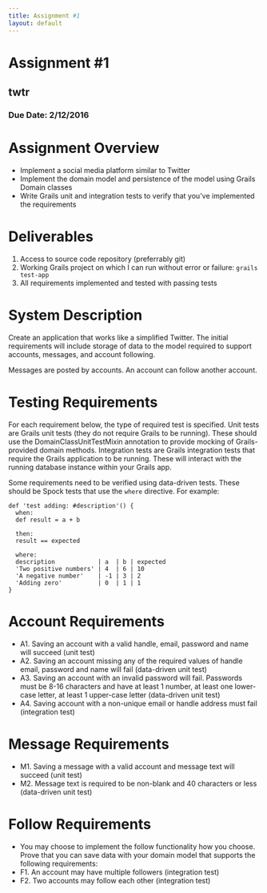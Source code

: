 ```yaml
---
title: Assignment #1
layout: default
---
```


# Assignment #1
## twtr
### Due Date: 2/12/2016

# Assignment Overview
- Implement a social media platform similar to Twitter
- Implement the domain model and persistence of the model using Grails Domain classes
- Write Grails unit and integration tests to verify that you've implemented the requirements

# Deliverables
1. Access to source code repository (preferrably git)
1. Working Grails project on which I can run without error or failure:
  `grails test-app`
1. All requirements implemented and tested with passing tests

# System Description
Create an application that works like a simplified Twitter.  The initial
requirements will include storage of data to the model required to support
accounts, messages, and account following.

Messages are posted by accounts.  An account can follow another account.

# Testing Requirements
For each requirement below, the type of required test is specified.  Unit tests are Grails unit tests (they do not require Grails to be running).  These should use the DomainClassUnitTestMixin annotation to provide mocking of Grails-provided domain methods.  Integration tests are Grails integration tests that require the Grails application to be running.  These will interact with the running database instance within your Grails app.

Some requirements need to be verified using data-driven tests.  These should be Spock tests that use the `where` directive.  For example:

```
def 'test adding: #description'() {
  when:
  def result = a + b

  then:
  result == expected

  where:
  description            | a  | b | expected
  'Two positive numbers' | 4  | 6 | 10
  'A negative number'    | -1 | 3 | 2
  'Adding zero'          | 0  | 1 | 1
}
```

# Account Requirements
- A1. Saving an account with a valid handle, email, password and name will succeed (unit test)
- A2. Saving an account missing any of the required values of handle email, password and name will fail (data-driven unit test)
- A3. Saving an account with an invalid password will fail.  Passwords must be 8-16 characters and have at least 1 number, at least one lower-case letter, at least 1 upper-case letter (data-driven unit test)
- A4. Saving account with a non-unique email or handle address must fail (integration test)

# Message Requirements
- M1. Saving a message with a valid account and message text will succeed (unit test)
- M2. Message text is required to be non-blank and 40 characters or less (data-driven unit test)

# Follow Requirements
- You may choose to implement the follow functionality how you choose.  Prove that you can save data with your domain model that supports the following requirements:
- F1. An account may have multiple followers (integration test)
- F2. Two accounts may follow each other (integration test)
